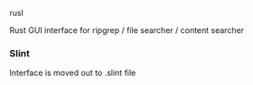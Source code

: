 rusl

Rust GUI interface for ripgrep / file searcher / content searcher

### Slint

Interface is moved out to .slint file
